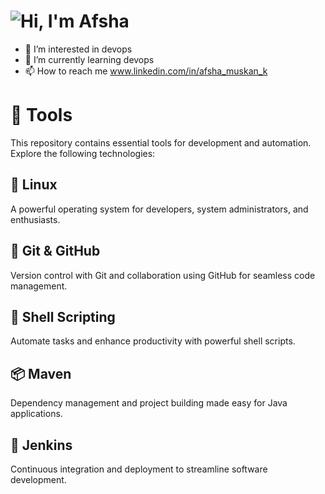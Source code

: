# ![Hi, I'm Afsha](https://media.giphy.com/media/xT9IgG50Fb7Mi0prBC/giphy.gif)


- 👀 I’m interested in devops 
- 🌱 I’m currently learning devops 
- 📫 How to reach me www.linkedin.com/in/afsha_muskan_k

# 🚀 Tools

This repository contains essential tools for development and automation. Explore the following technologies:

## 🐧 Linux
A powerful operating system for developers, system administrators, and enthusiasts.

## 🌱 Git & GitHub
Version control with Git and collaboration using GitHub for seamless code management.

## 📜 Shell Scripting
Automate tasks and enhance productivity with powerful shell scripts.

## 📦 Maven
Dependency management and project building made easy for Java applications.

## 🔧 Jenkins
Continuous integration and deployment to streamline software development.
